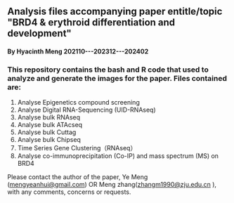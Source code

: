## Analysis files accompanying paper entitle/topic "BRD4 & erythroid differentiation and development"

#### By Hyacinth Meng   202110---202312---202402

### This repository contains the bash and R code that  used to analyze and generate the images for the paper. Files contained are:

1. Analyse Epigenetics compound screening 
2. Analyse Digital RNA-Sequencing (UID-RNAseq) 
3. Analyse bulk RNAseq
4. Analyse bulk ATAcseq
5. Analyse bulk Cuttag
6. Analyse bulk Chipseq
7. Time Series Gene Clustering（RNAseq）
8. Analyse co-immunoprecipitation (Co-IP) and mass spectrum (MS)  on BRD4

Please contact the author of the paper, Ye Meng (mengyeanhui@gmail.com)  OR Meng zhang(zhangm1990@zju.edu.cn ), with any comments, concerns or requests.
